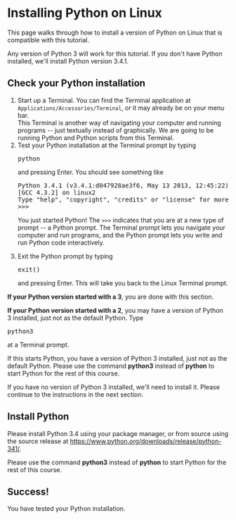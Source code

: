 # Installing Python on Linux

This page walks through how to install a version of Python on Linux that is compatible with this tutorial.

Any version of Python 3 will work for this tutorial. If you don't have Python installed, we'll install Python version 3.4.1.

## Check your Python installation

<ol>
<li>Start up a Terminal. You can find the Terminal application at <code>Applications/Accessories/Terminal</code>, or it may already be on your menu bar.

<br />
This Terminal is another way of navigating your computer and running programs -- just textually instead of graphically. We are going to be running Python and Python scripts from this Terminal.
</li>
<li>Test your Python installation at the Terminal prompt by typing

<pre>
python
</pre>

and pressing Enter. You should see something like
<pre>
Python 3.4.1 (v3.4.1:d047928ae3f6, May 13 2013, 12:45:22) 
[GCC 4.3.2] on linux2
Type "help", "copyright", "credits" or "license" for more information.
>>> 
</pre>

You just started Python! The <code>>>></code> indicates that you are at a new type of prompt -- a Python prompt. The Terminal prompt lets you navigate your computer and run programs, and the Python prompt lets you write and run Python code interactively.<br />
</li>
<li>Exit the Python prompt by typing

<pre>
exit()
</pre>

and pressing Enter. This will take you back to the Linux Terminal prompt.</li>
</ol>

<b>If your Python version started with a 3</b>, you are done with this section.

<b>If your Python version started with a 2</b>, you may have a version of Python 3 installed, just not as the default Python. Type

<pre>
python3
</pre>

at a Terminal prompt.

If this starts Python, you have a version of Python 3 installed, just not as the default Python. Please use the command <b>python3</b> instead of <b>python</b> to start Python for the rest of this course.

If you have no version of Python 3 installed, we'll need to install it. Please continue to the instructions in the next section.

## Install Python

Please install Python 3.4 using your package manager, or from source using the source release at https://www.python.org/downloads/release/python-341/.

Please use the command <b>python3</b> instead of <b>python</b> to start Python for the rest of this course.

## Success!

You have tested your Python installation.
